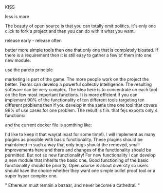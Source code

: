 KISS

less is more

The beauty of open source is that you can totally omit politics.
It's only one click to fork a project and then you can do with it what you want.

release early - release often

better more simple tools then one that only one that is completely bloated.
If there is a requirement then it is still easy to gather a few of them into one new module.

use the pareto principle

marketing is part of the game. The more people work on the project the better.
Teams can develop a powerful collectiv intelligence. The resulting software can be very complex.
The idea here is to concentrate on each tool on the few most important functions.
It is more efficient if you can implement 90% of the functionality of ten different tools targeting ten different problems
then if you develop in the same time one tool that covers 99% of use cases for one problem.
The result is f.in. that fejs exports only 4 functions:

and the current docker file is somthing like:

I'd like to keep it that way(at least for some time!).
I will implement as many plugins as possible with basic functionality.
These plugins should be maintained in such a way that only bugs should the removed,
small improvements here and there and changes of the functionality should be permitted.
But not so new functionality!
For new functionality I can develop a new module that inherits the basic one.
Good functioning of the basic functionality should be priority.
Open source is about diversity so users should have the choice whether they want one simple bullet proof tool or a super hyper complex one.

"
Ethereum must remain a bazaar, and never become a cathedral.
"
